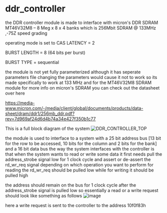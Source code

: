# ddr_controller
the DDR controller module is made to interface with micron's DDR SDRAM MT46V32M8 – 8 Meg x 8 x 4 banks which is 256Mbit SDRAM @ 133MHz ,-75Z speed grading

operating mode is set to
CAS LATENCY = 2

BURST LENGTH = 8 (64 bits per burst)

BURST TYPE = sequential
                
                          
the module is not yet fully parameterized although it has seperate parameters file changing the parameters would cause it not to work so its made specifically to
work at 133 MHz and for the MT46V32M8 SDRAM module 
for more info on micron's SDRAM you can check out the datasheet over here

https://media-www.micron.com/-/media/client/global/documents/products/data-sheet/dram/ddr1/256mb_ddr.pdf?rev=7d969af24d6d4b74a34e427f350b1c77

This is a full block diagram of the system 
![DDR_CONTROLLER_TOP](https://user-images.githubusercontent.com/123260720/214126050-9e1c775e-7a10-48d1-822a-012cb23a1fec.jpg)

the module is used to interface to a system with a 25 bit address bus [13 bit for the row to be accessed, 10 bits for the column and 2 bits for the bank] and a 16 bit data bus 
the way the system interfaces with the controller is that when the system wants to read or write some data it first needs pull the address_strobe signal low for 1 clock cycle 
and assert or de-assert the rd_wr_req signal depending on which operation you want to perform for reading the rd_wr_req should be pulled low while for writing it should be pulled high

the address should remain on the bus for 1 clock cycle after the address_strobe signal is pulled low
so essentially a read or a write request should look like something as follows
![image](https://user-images.githubusercontent.com/123260720/214121023-50b3ec9a-e7ae-4faa-a957-ef8abf931558.png)

here a write request is sent to the controller to the address 10f0f83h


